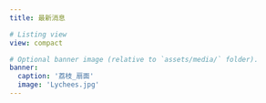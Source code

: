 ```yaml
---
title: 最新消息

# Listing view
view: compact

# Optional banner image (relative to `assets/media/` folder).
banner:
  caption: '荔枝_扇面'
  image: 'Lychees.jpg'
---
```

